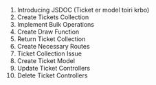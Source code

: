 1. Introducing JSDOC (Ticket er model toiri krbo)
2. Create Tickets Collection
3. Implement Bulk Operations
4. Create Draw Function
5. Return Ticket Collection
6. Create Necessary Routes
7. Ticket Collection Issue
8. Create Ticket Model
9. Update Ticket Controllers
10. Delete Ticket Controllers
